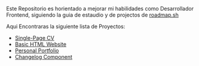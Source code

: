 Este Repositorio es horientado a mejorar mi habilidades como Desarrollador Frontend, siguiendo la guia de estaudio y de projectos de <a href="https://roadmap.sh/projects/" target="_blank">roadmap.sh</a>

Aqui Encontraras la siguiente lista de Proyectos:
<ul>
    <li><a href="https://roadmap.sh/projects/single-page-cv">Single-Page CV</a></li>
    <li><a href="https://roadmap.sh/projects/basic-html-website">Basic HTML Website</a></li>
    <li><a href="https://roadmap.sh/projects/portfolio-website">Personal Portfolio</a></li>
    <li><a href="https://roadmap.sh/projects/changelog-component">Changelog Component</a></li>
</ul>
